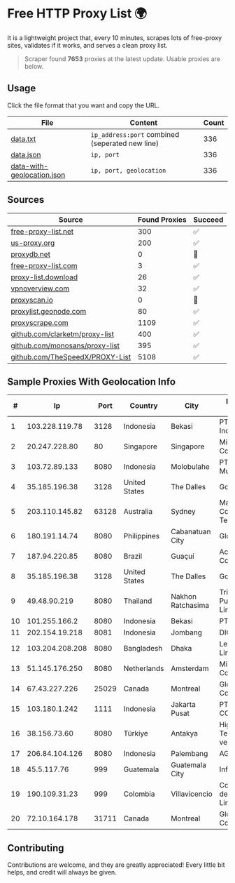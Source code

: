 
# Free HTTP Proxy List 🌍

It is a lightweight project that, every 10 minutes, scrapes lots of free-proxy sites, validates if it works, and serves a clean proxy list.


> Scraper found **7653** proxies at the latest update. Usable proxies are below.

## Usage

Click the file format that you want and copy the URL.


|File|Content|Count|
|----|-------|-----|
|[data.txt](https://raw.githubusercontent.com/themiralay/Proxy-List-World/master/data.txt)|`ip_address:port` combined (seperated new line)|336|
|[data.json](https://raw.githubusercontent.com/themiralay/Proxy-List-World/master/data.json)|`ip, port`|336|
|[data-with-geolocation.json](https://raw.githubusercontent.com/themiralay/Proxy-List-World/master/data-with-geolocation.json)|`ip, port, geolocation`|336|

## Sources

|Source|Found Proxies|Succeed|
|------|-------------|-------|
|[free-proxy-list.net](https://free-proxy-list.net)|300|✅|
|[us-proxy.org](https://www.us-proxy.org)|200|✅|
|[proxydb.net](http://proxydb.net)|0|🚫|
|[free-proxy-list.com](https://free-proxy-list.com/?page=&port=&type%5B%5D=http&type%5B%5D=https&up_time=0&search=Search)|3|✅|
|[proxy-list.download](https://www.proxy-list.download/HTTP)|26|✅|
|[vpnoverview.com](https://vpnoverview.com/privacy/anonymous-browsing/free-proxy-servers)|32|✅|
|[proxyscan.io](https://www.proxyscan.io)|0|🚫|
|[proxylist.geonode.com](https://proxylist.geonode.com/api/proxy-list?limit=300&page=1&sort_by=lastChecked&sort_type=desc&protocols=http,https)|80|✅|
|[proxyscrape.com](https://api.proxyscrape.com/v2/?request=displayproxies&protocol=http&timeout=10000&country=all&ssl=all&anonymity=all)|1109|✅|
|[github.com/clarketm/proxy-list](https://raw.githubusercontent.com/clarketm/proxy-list/master/proxy-list-raw.txt)|400|✅|
|[github.com/monosans/proxy-list](https://raw.githubusercontent.com/monosans/proxy-list/main/proxies/http.txt)|395|✅|
|[github.com/TheSpeedX/PROXY-List](https://raw.githubusercontent.com/TheSpeedX/PROXY-List/master/http.txt)|5108|✅|


## Sample Proxies With Geolocation Info

|#|Ip|Port|Country|City|Internet Service Provider|
|-|--|----|-------|----|-------------------------|
|1|103.228.119.78|3128|Indonesia|Bekasi|PT SumberKoneksi Indotelematika|
|2|20.247.228.80|80|Singapore|Singapore|Microsoft Corporation|
|3|103.72.89.133|8080|Indonesia|Molobulahe|PT Insolikh Jaringan Multimedia|
|4|35.185.196.38|3128|United States|The Dalles|Google LLC|
|5|203.110.145.82|63128|Australia|Sydney|Macquarie Corporate Telecommunications|
|6|180.191.14.74|8080|Philippines|Cabanatuan City|Globe Telecom|
|7|187.94.220.85|8080|Brazil|Guaçuí|Acesse Comunicação Ltda|
|8|35.185.196.38|3128|United States|The Dalles|Google LLC|
|9|49.48.90.219|8080|Thailand|Nakhon Ratchasima|Triple T Broadband Public Company Limited|
|10|101.255.166.2|8080|Indonesia|Bekasi|PT Remala Abadi|
|11|202.154.19.218|8081|Indonesia|Jombang|DIGITNET|
|12|103.204.208.208|8080|Bangladesh|Dhaka|Level3 Carrier Limited|
|13|51.145.176.250|8080|Netherlands|Amsterdam|Microsoft Corporation|
|14|67.43.227.226|25029|Canada|Montreal|GloboTech Communications|
|15|103.180.1.242|1111|Indonesia|Jakarta Pusat|PT INDONESIA COMNETS PLUS|
|16|38.156.73.60|8080|Türkiye|Antakya|High Speed Telekomunikasyon ve Hab. Hiz. Ltd. Sti.|
|17|206.84.104.126|8080|Indonesia|Palembang|AGIS|
|18|45.5.117.76|999|Guatemala|Guatemala City|Infinitum S.A.|
|19|190.109.31.23|999|Colombia|Villavicencio|Columbus Networks de Colombia Limitada|
|20|72.10.164.178|31711|Canada|Montreal|GloboTech Communications|



## Contributing

Contributions are welcome, and they are greatly appreciated! Every
little bit helps, and credit will always be given.


